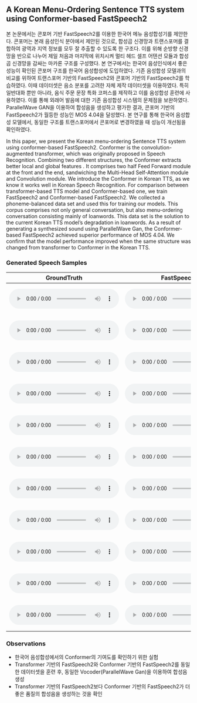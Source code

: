 ## A Korean Menu-Ordering Sentence TTS system using Conformer-based FastSpeech2

본 논문에서는 콘포머 기반 FastSpeech2를 이용한 한국어 메뉴 음성합성기를 제안한다. 콘포머는 본래 음성인식 분야에서 제안된 것으로, 합성곱 신경망과 트랜스포머를 결합하여 광역과 지역 정보를 모두 잘 추출할 수 있도록 한 구조다. 이를 위해 순방향 신경망을 반으로 나누어 제일 처음과 마지막에 위치시켜 멀티 헤드 셀프 어텐션 모듈과 합성곱 신경망을 감싸는 마카론 구조를 구성했다. 본 연구에서는 한국어 음성인식에서 좋은 성능이 확인된 콘포머 구조를 한국어 음성합성에 도입하였다. 기존 음성합성 모델과의 비교를 위하여 트랜스포머 기반의 FastSpeech2와 콘포머 기반의 FastSpeech2를 학습하였다. 이때 데이터셋은 음소 분포를 고려한 자체 제작 데이터셋을 이용하였다. 특히 일반대화 뿐만 아니라, 음식 주문 문장 특화 코퍼스를 제작하고 이를 음성합성 훈련에 사용하였다. 이를 통해 외래어 발음에 대한 기존 음성합성 시스템의 문제점을 보완하였다. ParallelWave GAN을 이용하여 합성음을 생성하고 평가한 결과, 콘포머 기반의 FastSpeech2가 월등한 성능인 MOS 4.04을 달성했다. 본 연구를 통해 한국어 음성합성 모델에서, 동일한 구조를 트랜스포머에서 콘포머로 변경하였을 때 성능이 개선됨을 확인하였다. 

In this paper, we present the Korean menu-ordering Sentence TTS system using conformer-based FastSpeech2. Conformer is the convolution-augmented transformer, which was originally proposed in Speech Recognition. Combining two different structures, the Conformer extracts better local and global features . It comprises two half Feed Forward module at the front and the end, sandwiching the Multi-Head Self-Attention module and Convolution module. We introduce the Conformer in Korean TTS, as we know it works well in Korean Speech Recognition. For comparison between transformer-based TTS model and Conformer-based one, we train FastSpeech2 and Conformer-based FastSpeech2. We collected a phoneme-balanced data set and used this for training our models. This corpus comprises not only general conversation, but also menu-ordering conversation consisting mainly of loanwords. This data set is the solution to the current Korean TTS model’s degradation in loanwords. As a result of generating a synthesized sound using ParallelWave Gan, the Conformer-based FastSpeech2 achieved superior performance of MOS 4.04. We confirm that the model performance improved when the same structure was changed from transformer to Conformer in the Korean TTS.

### Generated Speech Samples

| GroundTruth | FastSpeech2      | Conformer-based FastSpeech2 | Text |
| ----------- | ---------------- | --------------------------- | ---- |
| <audio src="./samples/gt/SGuniverse_09879.wav" type="audio/wav" controls="" preload=""></audio>   |   <audio src="./samples/fs/SGuniverse_09879.wav" type="audio/wav" controls="" preload=""></audio> |  <audio src="./samples/confs/SGuniverse_09879.wav" type="audio/wav" controls="" preload=""></audio> | <embed src="samples/text/SGuniverse_09879.txt" width="400" height="80">  |
| <audio src="./samples/gt/SGuniverse_09904.wav" type="audio/wav" controls="" preload=""></audio>   |   <audio src="./samples/fs/SGuniverse_09904.wav" type="audio/wav" controls="" preload=""></audio> |  <audio src="./samples/confs/SGuniverse_09904.wav" type="audio/wav" controls="" preload=""></audio>               | <embed src="samples/text/SGuniverse_09904.txt" width="400" height="80">  |
|   <audio src="./samples/gt/SGuniverse_09918.wav" type="audio/wav" controls="" preload=""></audio>   |   <audio src="./samples/fs/SGuniverse_09918.wav" type="audio/wav" controls="" preload=""></audio>   |  <audio src="./samples/confs/SGuniverse_09918.wav" type="audio/wav" controls="" preload=""></audio>               | <embed src="samples/text/SGuniverse_09918.txt" width="400" height="80">  |
|   <audio src="./samples/gt/SGuniverse_09968.wav" type="audio/wav" controls="" preload=""></audio>   |   <audio src="./samples/fs/SGuniverse_09968.wav" type="audio/wav" controls="" preload=""></audio> |  <audio src="./samples/confs/SGuniverse_09968.wav" type="audio/wav" controls="" preload=""></audio>               | <embed src="samples/text/SGuniverse_09968.txt" width="400" height="80">  |
|   <audio src="./samples/gt/SGuniverse_09998.wav" type="audio/wav" controls="" preload=""></audio>   |   <audio src="./samples/fs/SGuniverse_09998.wav" type="audio/wav" controls="" preload=""></audio>|  <audio src="./samples/confs/SGuniverse_09998.wav" type="audio/wav" controls="" preload=""></audio> | <embed src="samples/text/SGuniverse_09998.txt" width="400" height="80">  |
| <audio src="./samples/gt/SogangSpeech_22880.wav" type="audio/wav" controls="" preload=""></audio> | <audio src="./samples/fs/SogangSpeech_22880.wav" type="audio/wav" controls="" preload=""></audio> | <audio src="./samples/confs/SogangSpeech_22880.wav" type="audio/wav" controls="" preload=""></audio> |<embed src="samples/text/SogangSpeech_22880.txt" width="400" height="80"> |
| <audio src="./samples/gt/SogangSpeech_22880.wav" type="audio/wav" controls="" preload=""></audio> | <audio src="./samples/fs/SogangSpeech_22880.wav" type="audio/wav" controls="" preload=""></audio> | <audio src="./samples/confs/SogangSpeech_22880.wav" type="audio/wav" controls="" preload=""></audio> |<embed src="samples/text/SogangSpeech_22880.txt" width="400" height="80"> |
| <audio src="./samples/gt/SogangSpeech_22886.wav" type="audio/wav" controls="" preload=""></audio> | <audio src="./samples/fs/SogangSpeech_22886.wav" type="audio/wav" controls="" preload=""></audio> | <audio src="./samples/confs/SogangSpeech_22886.wav" type="audio/wav" controls="" preload=""></audio> |<embed src="samples/text/SogangSpeech_22886.txt" width="400" height="80"> |
| <audio src="./samples/gt/SogangSpeech_22890.wav" type="audio/wav" controls="" preload=""></audio> | <audio src="./samples/fs/SogangSpeech_22890.wav" type="audio/wav" controls="" preload=""></audio> | <audio src="./samples/confs/SogangSpeech_22890.wav" type="audio/wav" controls="" preload=""></audio> |<embed src="samples/text/SogangSpeech_22890.txt" width="400" height="80"> |
| <audio src="./samples/gt/SogangSpeech_22969.wav" type="audio/wav" controls="" preload=""></audio> | <audio src="./samples/fs/SogangSpeech_22969.wav" type="audio/wav" controls="" preload=""></audio> | <audio src="./samples/confs/SogangSpeech_22969.wav" type="audio/wav" controls="" preload=""></audio> |<embed src="samples/text/SogangSpeech_22969.txt" width="400" height="80"> |
| <audio src="./samples/gt/SogangSpeech_22999.wav" type="audio/wav" controls="" preload=""></audio> | <audio src="./samples/fs/SogangSpeech_22999.wav" type="audio/wav" controls="" preload=""></audio> | <audio src="./samples/confs/SogangSpeech_22999.wav" type="audio/wav" controls="" preload=""></audio> |<embed src="samples/text/SogangSpeech_22999.txt" width="400" height="80"> |

### Observations
* 한국어 음성합성에서의 Conformer의 기여도를 확인하기 위한 실험
* Transformer 기반의 FastSpeech2와 Conformer 기반의 FastSpeech2를 동일한 데이터셋을 훈련 후, 동일한 Vocoder(ParallelWave Gan)을 이용하여 합성음 생성
*  Transformer 기반의 FastSpeech2보다 Conformer 기반의 FastSpeech2가 더 좋은 품질의 합성음을 생성하는 것을 확인
